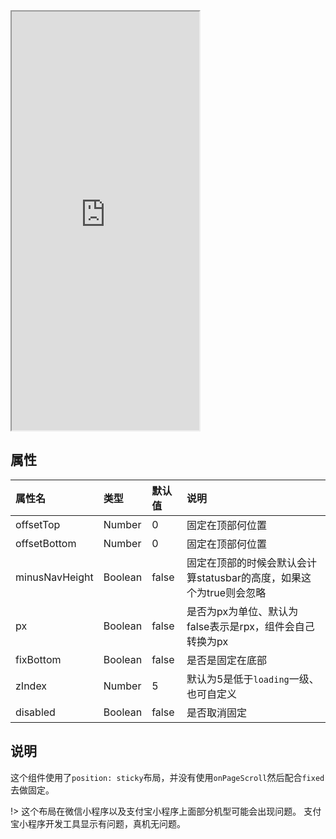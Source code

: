 <div class="simulator">
    <iframe src="https://jamechou.github.io/geui-h5/#/pages/component/sticky" height="670px"></iframe>
</div>

## 属性

|属性名|类型|默认值|说明|
|:----|:----|:----|:----|
|offsetTop      |Number |0      |固定在顶部何位置|
|offsetBottom   |Number |0      |固定在顶部何位置|
|minusNavHeight |Boolean|false  |固定在顶部的时候会默认会计算statusbar的高度，如果这个为true则会忽略| 
|px             |Boolean|false  |是否为px为单位、默认为false表示是rpx，组件会自己转换为px|
|fixBottom      |Boolean|false  |是否是固定在底部|
|zIndex         |Number |5      |默认为5是低于`loading`一级、也可自定义|
|disabled       |Boolean|false  |是否取消固定|

## 说明
这个组件使用了`position: sticky`布局，并没有使用`onPageScroll`然后配合`fixed`去做固定。

!> 这个布局在微信小程序以及支付宝小程序上面部分机型可能会出现问题。 支付宝小程序开发工具显示有问题，真机无问题。